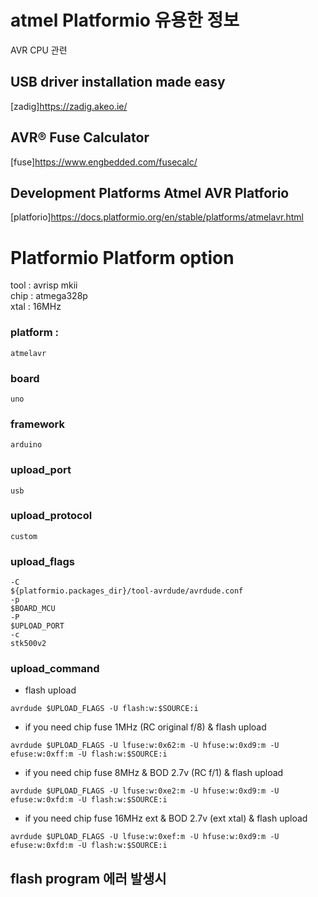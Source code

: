 # atmel Platformio 유용한 정보
AVR CPU 관련

## USB driver installation made easy
[zadig]https://zadig.akeo.ie/  

## AVR® Fuse Calculator
[fuse]https://www.engbedded.com/fusecalc/  

## Development Platforms Atmel AVR Platforio
[platforio]https://docs.platformio.org/en/stable/platforms/atmelavr.html  

# Platformio Platform option

tool : avrisp mkii  
chip : atmega328p  
xtal : 16MHz  

### platform : 
```
atmelavr
```

### board
```
uno
```

### framework
```
arduino
```

### upload_port
```
usb
```

### upload_protocol
```
custom
```

### upload_flags
```
-C
${platformio.packages_dir}/tool-avrdude/avrdude.conf
-p
$BOARD_MCU
-P
$UPLOAD_PORT
-c
stk500v2
```

### upload_command
* flash upload  
```
avrdude $UPLOAD_FLAGS -U flash:w:$SOURCE:i  
```

* if you need chip fuse 1MHz (RC original f/8)  & flash upload  
```
avrdude $UPLOAD_FLAGS -U lfuse:w:0x62:m -U hfuse:w:0xd9:m -U efuse:w:0xff:m -U flash:w:$SOURCE:i  
```

* if you need chip fuse 8MHz & BOD 2.7v (RC f/1)  & flash upload  
```
avrdude $UPLOAD_FLAGS -U lfuse:w:0xe2:m -U hfuse:w:0xd9:m -U efuse:w:0xfd:m -U flash:w:$SOURCE:i  
```

* if you need chip fuse 16MHz ext & BOD 2.7v (ext xtal)  & flash upload  
```
avrdude $UPLOAD_FLAGS -U lfuse:w:0xef:m -U hfuse:w:0xd9:m -U efuse:w:0xfd:m -U flash:w:$SOURCE:i  
```

## flash program 에러 발생시

